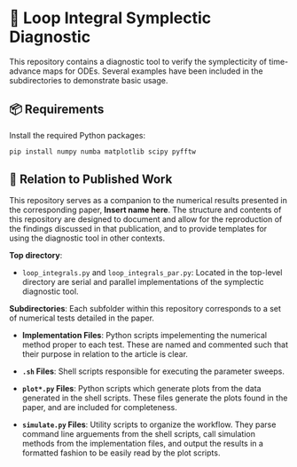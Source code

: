 # 🧹 Loop Integral Symplectic Diagnostic

This repository contains a diagnostic tool to verify the symplecticity of time-advance maps for ODEs. Several examples have been included in the subdirectories to demonstrate basic usage. 

## 📦 Requirements

Install the required Python packages:

```bash
pip install numpy numba matplotlib scipy pyfftw
```

## 📄 Relation to Published Work

This repository serves as a companion to the numerical results presented in the corresponding paper, **Insert name here**. The structure and contents of this repository are designed to document and allow for the reproduction of the findings discussed in that publication, and to provide templates for using the diagnostic tool in other contexts. 

**Top directory**:

- `loop_integrals.py` and `loop_integrals_par.py`: Located in the top-level directory are serial and parallel implementations of the symplectic diagnostic tool. 

**Subdirectories**: Each subfolder within this repository corresponds to a set of numerical tests detailed in the paper.

- **Implementation Files**: Python scripts impelementing the numerical method proper to each test. These are named and commented such that their purpose in relation to the article is clear.

- **`.sh` Files**: Shell scripts responsible for executing the parameter sweeps. 
  
- **`plot*.py` Files**: Python scripts which generate plots from the data generated in the shell scripts. These files generate the plots found in the paper, and are included for completeness. 

- **`simulate.py` Files**: Utility scripts to organize the workflow. They parse command line arguements from the shell scripts, call simulation methods from the implementation files, and output the results in a formatted fashion to be easily read by the plot scripts. 
